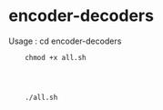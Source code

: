 # encoder-decoders
Usage : 
        cd encoder-decoders




        chmod +x all.sh




        ./all.sh
